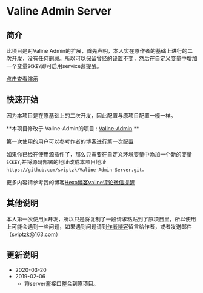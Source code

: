 # Valine Admin Server



## 简介

此项目是对Valine Admin的扩展，首先声明，本人实在原作者的基础上进行的二次开发，没有任何删减。所以可以保留曾经的设置不变，然后在自定义变量中增加一个变量`SCKEY`即可启用service酱提醒。

<a href="/高级配置.md#邮件通知展示" target="_black">点击查看演示</a>




## 快速开始

因为本项目是在原基础上的二次开发，因此配置与原项目配置一模一样。

**本项目修改于 Valine-Admin的项目 : [Valine-Admin](https://github.com/panjunwen/Valine-Admin) **

第一次使用的用户可以参考作者的博客进行第一次配置

如果你已经在使用源插件了，那么只需要在自定义环境变量中添加一个新的变量`SCKEY`,并将源码部署的地址改成本项目地址`https://github.com/sviptzk/Valine-Admin-Server.git`。

更多内容请参考我的博客[Hexo博客valine评论微信提醒](https://www.antmoe.com/posts/2380732b/index.html)

## 其他说明

本人第一次使用js开发，所以只是将复制了一段请求粘贴到了原项目里，所以使用上可能会遇到一些问题，如果遇到问题请到[作者博客](https://www.antmoe.com)留言给作者，或者发送邮件（sviptzk@163.com）



## 更新说明

- 2020-03-20
- 2019-02-06
  - 将server酱接口整合到原项目。